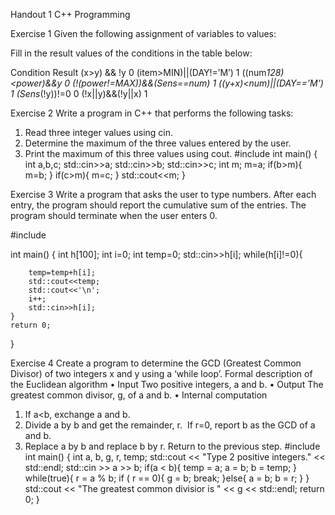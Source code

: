 Handout 1 C++ Programming

Exercise 1
Given the following assignment of variables to values:

Fill in the result values of the conditions in the table below:

Condition                             Result 
(x>y) && !y                             0
(item>MIN)||(DAY!=’M’)                  1
((num*128)<power)&&y                    0
(!(power!=MAX))&&(Sens==num)            1
((y+x)<num)||(DAY==’M’)                 1
(Sens*(!y))!=0                          0
(!x||y)&&(!y||x)                        1

Exercise 2
Write a program in C++ that performs the following tasks:
1.  Read three integer values using cin.
2.  Determine the maximum of the three values entered by the user.
3.  Print the maximum of this three values using cout.
#include <iostream>
int main()
{
int a,b,c;
std::cin>>a;
std::cin>>b;
std::cin>>c;
int m;
m=a;
if(b>m){
m=b;
}
if(c>m){
m=c;
}
std::cout<<m;
}


Exercise 3
Write a program that asks the user to type numbers. After each entry, the program should report the cumulative sum of the entries. The program should terminate when the user enters 0.

#include <iostream>

int main()
{
  int h[100];
	int i=0;
	int temp=0;
	std::cin>>h[i];
	while(h[i]!=0){

		temp=temp+h[i];
		std::cout<<temp;
		std::cout<<'\n';
		i++;
		std::cin>>h[i];
	}
	return 0;

}


Exercise 4
Create a program to determine the GCD (Greatest Common Divisor) of two integers x and y using a ‘while loop’. 
Formal description of the Euclidean algorithm
•  Input Two positive integers, a and b. 
•  Output The greatest common divisor, g, of a and b. 
•  Internal computation
1.  If a<b, exchange a and b. 
2.  Divide a by b and get the remainder, r.  If r=0, report b as the GCD of a and b. 
3.  Replace a by b and replace b by r. Return to the previous step. 
#include <iostream>
int main()
{
 int a, b, g, r, temp;
 std::cout << "Type 2 positive integers." << std::endl;
 std::cin >> a >> b;
 if(a < b){
  temp = a;
  a = b;
  b = temp;
 }
 while(true){
  r = a % b;
  if ( r == 0){
   g = b;
   break;
  }else{
   a = b;
   b = r;
  }
 }
 std::cout << "The greatest common divisior is " << g << std::endl;
 return 0;
}
